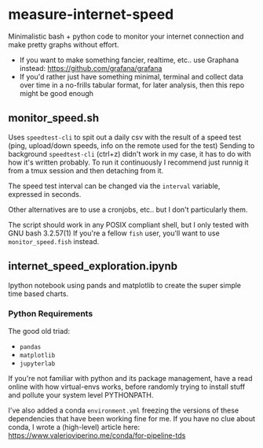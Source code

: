 # measure-internet-speed
Minimalistic bash + python code to monitor your internet connection and make pretty graphs without effort.

- If you want to make something fancier, realtime, etc.. use Graphana instead: https://github.com/grafana/grafana
- If you'd rather just have something minimal, terminal and collect data over time in a no-frills tabular format, for later analysis, then this repo might be good enough

## monitor_speed.sh
Uses `speedtest-cli` to spit out a daily csv with the result of a speed test (ping, upload/down speeds, info on the remote used for the test)
Sending to background `speedtest-cli` (ctrl+z) didn't work in my case, it has to do with how it's written probably. To run it continuously I recommend just runnig it from a tmux session and then detaching from it.

The speed test interval can be changed via the `interval` variable, expressed in seconds.

Other alternatives are to use a cronjobs, etc.. but I don't particularly them.

The script should work in any POSIX compliant shell, but I only tested with GNU bash  3.2.57(1)
If you're a fellow `fish` user, you'll want to use `monitor_speed.fish` instead.

## internet_speed_exploration.ipynb
Ipython notebook using pands and matplotlib to create the super simple time based charts.

### Python Requirements

The good old triad:
- `pandas`
- `matplotlib`
- `jupyterlab`

If you're not familiar with python and its package management, have a read online with how virtual-envs works, before randomly trying to install stuff and pollute your system level PYTHONPATH.

I've also added a conda `environment.yml` freezing the versions of these dependencies that have been working fine for me. If you have no clue about conda, I wrote a (high-level) article here: https://www.valerioviperino.me/conda/for-pipeline-tds
